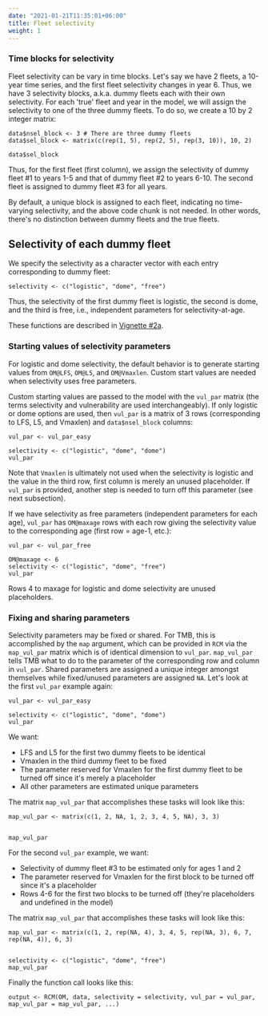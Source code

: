 ```yaml
---
date: "2021-01-21T11:35:01+06:00"
title: Fleet selectivity
weight: 1
---
```



### Time blocks for selectivity

Fleet selectivity can be vary in time blocks. Let's say we have 2 fleets, a 10-year time series, and the first fleet selectivity changes in year 6. Thus, we have 3 selectivity blocks, a.k.a. dummy fleets each with their own selectivity. For each 'true' fleet and year in the model, we will assign the selectivity to one of the three dummy fleets. To do so, we create a 10 by 2 integer matrix:

```{r echo = FALSE}
data$nsel_block <- 3 # There are three dummy fleets
data$sel_block <- matrix(c(rep(1, 5), rep(2, 5), rep(3, 10)), 10, 2)
```

```{r}
data$sel_block
```
Thus, for the first fleet (first column), we assign the selectivity of dummy fleet #1 to years 1-5 and that of dummy fleet #2 to years 6-10. The second fleet is assigned to dummy fleet #3 for all years.

By default, a unique block is assigned to each fleet, indicating no time-varying selectivity, and the above code chunk is not needed. In other words, there's no distinction between dummy fleets and the true fleets.

## Selectivity of each dummy fleet

We specify the selectivity as a character vector with each entry corresponding to dummy fleet:

```{r}
selectivity <- c("logistic", "dome", "free")
```

Thus, the selectivity of the first dummy fleet is logistic, the second is dome, and the third is free, i.e., independent parameters for selectivity-at-age.

These functions are described in <a href="RCM_eq.html">Vignette #2a</a>.

### Starting values of selectivity parameters

For logistic and dome selectivity, the default behavior is to generate starting values from `OM@LFS`, `OM@L5`, and `OM@Vmaxlen`. Custom start values are needed when selectivity uses free parameters.

Custom starting values are passed to the model with the `vul_par` matrix (the terms selectivity and vulnerability are used interchangeably). If only logistic or dome options are used, then `vul_par` is a matrix of 3 rows (corresponding to LFS, L5, and Vmaxlen) and `data$nsel_block` columns:

```{r echo = FALSE}
vul_par <- vul_par_easy
```
```{r}
selectivity <- c("logistic", "dome", "dome")
vul_par
```

Note that `Vmaxlen` is ultimately not used when the selectivity is logistic and the value in the third row, first column is merely an unused placeholder. If `vul_par` is provided, another step is needed to turn off this parameter (see next subsection).

If we have selectivity as free parameters (independent parameters for each age), `vul_par` has `OM@maxage` rows with each row giving the selectivity value to the corresponding age (first row = age-1, etc.):

```{r echo = FALSE}
vul_par <- vul_par_free
```
```{r}
OM@maxage <- 6
selectivity <- c("logistic", "dome", "free")
vul_par
```

Rows 4 to maxage for logistic and dome selectivity are unused placeholders.

### Fixing and sharing parameters

Selectivity parameters may be fixed or shared. For TMB, this is accomplished by the `map` argument, which can be provided in `RCM` via the `map_vul_par` matrix which is of identical dimension to `vul_par`. `map_vul_par` tells TMB what to do to the parameter of the corresponding row and column in `vul_par`. Shared parameters are assigned a unique integer amongst themselves while fixed/unused parameters are assigned `NA`. Let's look at the first `vul_par` example again:

```{r echo = FALSE}
vul_par <- vul_par_easy
```
```{r}
selectivity <- c("logistic", "dome", "dome")
vul_par
```

We want:

- LFS and L5 for the first two dummy fleets to be identical
- Vmaxlen in the third dummy fleet to be fixed
- The parameter reserved for Vmaxlen for the first dummy fleet to be turned off since it's merely a placeholder
- All other parameters are estimated unique parameters 

The matrix `map_vul_par` that accomplishes these tasks will look like this:

```{r echo = FALSE}
map_vul_par <- matrix(c(1, 2, NA, 1, 2, 3, 4, 5, NA), 3, 3)
 
```
```{r}
map_vul_par
```

For the second `vul_par` example, we want:

- Selectivity of dummy fleet #3 to be estimated only for ages 1 and 2
- The parameter reserved for Vmaxlen for the first block to be turned off since it's a placeholder
- Rows 4-6 for the first two blocks to be turned off (they're placeholders and undefined in the model)

The matrix `map_vul_par` that accomplishes these tasks will look like this:

```{r echo = FALSE}
map_vul_par <- matrix(c(1, 2, rep(NA, 4), 3, 4, 5, rep(NA, 3), 6, 7, rep(NA, 4)), 6, 3)
 
```
```{r}
selectivity <- c("logistic", "dome", "free")
map_vul_par
```

Finally the function call looks like this:

```{r eval = FALSE}
output <- RCM(OM, data, selectivity = selectivity, vul_par = vul_par, map_vul_par = map_vul_par, ...)
```
